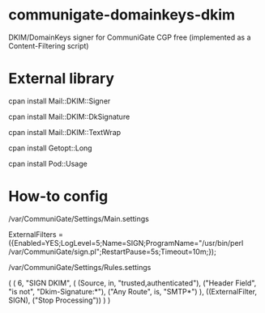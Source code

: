 communigate-domainkeys-dkim
===========================

DKIM/DomainKeys signer for CommuniGate CGP free (implemented as a Content-Filtering script)

External library
===========================

cpan install Mail::DKIM::Signer

cpan install Mail::DKIM::DkSignature

cpan install Mail::DKIM::TextWrap

cpan install Getopt::Long

cpan install Pod::Usage

How-to config
===========================

/var/CommuniGate/Settings/Main.settings

ExternalFilters = ({Enabled=YES;LogLevel=5;Name=SIGN;ProgramName="/usr/bin/perl /var/CommuniGate/sign.pl";RestartPause=5s;Timeout=10m;});

/var/CommuniGate/Settings/Rules.settings

(
  (
    6,
    "SIGN DKIM",
    (
      (Source, in, "trusted,authenticated"),
      ("Header Field", "is not", "Dkim-Signature:\*"),
      ("Any Route", is, "SMTP\*")
    ),
    ((ExternalFilter, SIGN), ("Stop Processing"))
  )
)
